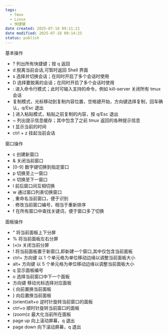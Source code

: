 ```yaml
---
tags:
  - tmux
  - Linux
  - 快捷键
date created: 2025-07-18 09:11:21
date modified: 2025-07-18 09:14:25
status: publish
---
```

基本操作  
- ? 列出所有快捷键；按 q 返回
- d 脱离当前会话,可暂时返回 Shell 界面
- s 选择并切换会话；在同时开启了多个会话时使用
- D 选择要脱离的会话；在同时开启了多个会话时使用
- : 进入命令行模式；此时可输入支持的命令，例如 kill-server 关闭所有 tmux 会话
- 复制模式，光标移动到复制内容位置，空格键开始，方向键选择复制，回车确认，q/Esc 退出
- ] 进入粘贴模式，粘贴之前复制的内容，按 q/Esc 退出
- ~ 列出提示信息缓存；其中包含了之前 tmux 返回的各种提示信息
- t 显示当前的时间
- ctrl + z 挂起当前会话

窗口操作  

- c 创建新窗口
- & 关闭当前窗口
- [0-9] 数字键切换到指定窗口
- p 切换至上一窗口
- n 切换至下一窗口
- l 前后窗口间互相切换
- w 通过窗口列表切换窗口
- , 重命名当前窗口，便于识别
- . 修改当前窗口编号，相当于重新排序
- f 在所有窗口中查找关键词，便于窗口多了切换

面板操作  

- " 将当前面板上下分屏
- % 将当前面板左右分屏
- (×)x 关闭当前分屏
- ! 将当前面板置于新窗口,即新建一个窗口,其中仅包含当前面板
- ctrl+ 方向键 以 1 个单元格为单位移动边缘以调整当前面板大小
- alt+ 方向键 以 5 个单元格为单位移动边缘以调整当前面板大小
- q 显示面板编号
- o 选择当前窗口中下一个面板
- 方向键 移动光标选择对应面板
- { 向前置换当前面板
- } 向后置换当前面板
- (orient)alt+o 逆时针旋转当前窗口的面板
- ctrl+o 顺时针旋转当前窗口的面板
- (zoom)z 最大化当前所在面板
- page up 向上滚动屏幕，q 退出
- page down 向下滚动屏幕，q 退出